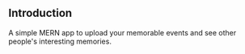 ## Introduction 
A simple MERN app to upload your memorable events and see other people's interesting memories.